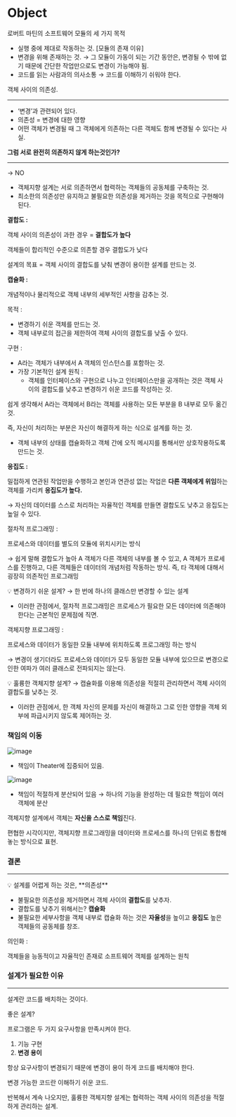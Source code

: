 # Object

로버트 마틴의 소프트웨어 모듈의 세 가지 목적

- 실행 중에 제대로 작동하는 것. [모듈의 존재 이유]
- 변경을 위해 존재하는 것. → 그 모듈이 가동이 되는 기간 동안은, 변경될 수 밖에 없기 때문에 간단한 작업만으로도 변경이 가능해야 됨.
- 코드를 읽는 사람과의 의사소통 → 코드를 이해하기 쉬워야 한다.

객체 사이의 의존성.

---

- ‘변경’과 관련되어 있다.
- 의존성 = 변경에 대한 영향
- 어떤 객체가 변경될 때 그 객체에게 의존하는 다른 객체도 함께 변경될 수 있다는 사실.

**그럼 서로 완전히 의존하지 않게 하는것인가?**

---

→ NO

- 객체지향 설계는 서로 의존하면서 협력하는 객체들의 공동체를 구축하는 것.
- 최소한의 의존성만 유지하고 불필요한 의존성을 제거하는 것을 목적으로 구현해야 된다.

**결합도 :**

객체 사이의 의존성이 과한 경우 = **결합도가 높다**

객체들이 합리적인 수준으로 의존할 경우 결합도가 낮다

설계의 목표 = 객체 사이의 결합도를 낮춰 변경이 용이한 설계를 만드는 것.

**캡슐화 :**

개념적이나 물리적으로 객체 내부의 세부적인 사항을 감추는 것.

목적 : 

- 변경하기 쉬운 객체를 만드는 것.
- 객체 내부로의 접근을 제한하여 객체 사이의 결합도를 낮출 수 있다.

구현 : 

- A라는 객체가 내부에서 A 객체의 인스턴스를 포함하는 것.
- 가장 기본적인 설계 원칙 :
    - 객체를 인터페이스와 구현으로 나누고 인터페이스만을 공개하는 것은 객체 사이의 결합도를 낮추고 변경하기 쉬운 코드를 작성하는 것.
    

쉽게 생각해서 A라는 객체에서 B라는 객체를 사용하는 모든 부분을 B 내부로 모두 옮긴 것. 

즉, 자신이 처리하는 부분은 자신이 해결하게 하는 식으로 설계를 하는 것.

- 객체 내부의 상태를 캡슐화하고 객체 간에 오직 메시지를 통해서만 상호작용하도록 만드는 것.

**응집도 :**

밀접하게 연관된 작업만을 수행하고 본인과 연관성 없는 작업은 **다른 객체에게 위임**하는 객체를 가리켜 **응집도가 높다.** 

→ 자신의 데이터를 스스로 처리하는 자율적인 객체를 만들면 결합도도 낮추고 응집도는 높일 수 있다.

절차적 프로그래밍 : 

프로세스와 데이터를 별도의 모듈에 위치시키는 방식

→ 쉽게 말해 결합도가 높아 A 객체가 다른 객체의 내부를 볼 수 있고, A 객체가 프로세스를 진행하고, 다른 객체들은 데이터의 개념처럼 작동하는 방식. 즉, 타 객체에 대해서 굉장히 의존적인 프로그래밍

<aside>
💡 변경하기 쉬운 설계? → 한 번에 하나의 클래스만 변경할 수 있는 설계

</aside>

- 이러한 관점에서, 절차적 프로그래밍은 프로세스가 필요한 모든 데이터에 의존해야 한다는 근본적인 문제점에 직면.

객체지향 프로그래밍 :

프로세스와 데이터가 동일한 모듈 내부에 위치하도록 프로그래밍 하는 방식

→ 변경이 생기더라도 프로세스와 데이터가 모두 동일한 모듈 내부에 있으므로 변경으로 인한 여파가 여러 클래스로 전파되지는 않는다.

<aside>
💡 훌륭한 객체지향 설계? → 캡슐화를 이용해 의존성을 적절히 관리하면서 객체 사이의 결합도를 낮추는 것.

</aside>

- 이러한 관점에서, 한 객체 자신의 문제를 자신이 해결하고 그로 인한 영향을 객체 외부에 파급시키지 않도록 제어하는 것.

### 책임의 이동

![image](https://github.com/somefood/cs-study/assets/104557007/4f40ef0c-28a8-4365-9df7-50c5b12fe1b7)

- 책임이 Theater에 집중되어 있음.

![image](https://github.com/somefood/cs-study/assets/104557007/0505a3d6-236c-44cf-9e45-8955bd0d4c08)

- 책임이 적절하게 분산되어 있음 → 하나의 기능을 완성하는 데 필요한 책임이 여러 객체에 분산

객체지향 설계에서 객체는 **자신을 스스로 책임**진다.

편협한 시각이지만, 객체지향 프로그래밍을 데이터와 프로세스를 하나의 단위로 통합해 놓는 방식으로 표현.

### 결론

---

<aside>
💡 설계를 어렵게 하는 것은, **의존성**

</aside>

- 불필요한 의존성을 제거하면서 객체 사이의 **결합도**를 낮추자.
- 결합도를 낮추기 위해서는? **캡슐화**
- 불필요한 세부사항을 객체 내부로 캡슐화 하는 것은 **자율성**을 높이고 **응집도** 높은 객체들의 공동체를 창조.

의인화 : 

객체들을 능동적이고 자율적인 존재로 소프트웨어 객체를 설계하는 원칙

### 설계가 필요한 이유

---

설계란 코드를 배치하는 것이다.

좋은 설계? 

프로그램은 두 가지 요구사항을 만족시켜야 한다.

1. 기능 구현
2. **변경 용이**

항상 요구사항이 변경되기 때문에 변경이 용이 하게 코드를 배치해야 한다.

변경 가능한 코드란 이해하기 쉬운 코드. 

반복해서 계속 나오지만, 훌륭한 객체지향 설계는 협력하는 객체 사이의 의존성을 적절하게 관리하는 설계.
